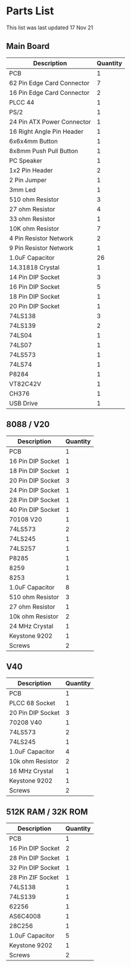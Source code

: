 # Parts List
This list was last updated 17 Nov 21

## Main Board
Description                 | Quantity
--------------------------- | ------------------------
PCB	                        |1
62 Pin Edge Card Connector 	|7
16 Pin Edge Card Connector 	|2
PLCC 44                    	|1
PS/2                      	|1
24 Pin ATX Power Connector	|1
16 Right Angle Pin Header	  |1
6x6x4mm Button	            |1
8x8mm Push Pull Button	    |1
PC Speaker                	|1
1x2 Pin Header            	|2
2 Pin Jumper              	|1
3mm Led	                    |1
510 ohm Resistor	          |3
27 ohm Resistor           	|4
33 ohm Resistor           	|1
10K ohm Resistor	          |7
4 Pin Resistor Network    	|2
9 Pin Resistor Network	    |1
1.0uF Capacitor             |26
14.31818 Crystal            |1
14 Pin DIP Socket         	|3
16 Pin DIP Socket         	|5
18 Pin DIP Socket           |1
20 Pin DIP Socket         	|1
74LS138                   	|3
74LS139	                    |2
74LS04                     	|1
74LS07                     	|1
74LS573	|1
74LS74	|1
P8284	|1
VT82C42V	|1
CH376	|1
USB Drive	|1

## 8088 / V20
Description           | Quantity
--------------------- | ------------------------
PCB	                  |1
16 Pin DIP Socket	    |1
18 Pin DIP Socket	    |1
20 Pin DIP Socket	    |3
24 Pin DIP Socket   	|1
28 Pin DIP Socket   	|1
40 Pin DIP Socket	    |1
70108 V20	            |1
74LS573	              |2
74LS245	              |1
74LS257	              |1
P8285               	|1
8259                	|1
8253                	|1
1.0uF Capacitor     	|8
510 ohm Resistor	    |3
27 ohm Resistor	      |1
10k ohm Resistor    	|2
24 MHz Crystal      	|1
Keystone 9202	        |1
Screws              	|2

## V40
Description           | Quantity
--------------------- | ------------------------
PCB	                  |1
PLCC 68 Socket	      |1
20 Pin DIP Socket	    |3
70208 V40	            |1
74LS573	              |2
74LS245	              |1
1.0uF Capacitor	      |4
10k ohm Resistor	    |2
16 MHz Crystal	      |1
Keystone 9202	        |1
Screws	              |2

## 512K RAM / 32K ROM
Description           | Quantity
--------------------- | ------------------------
PCB	                  |1
16 Pin DIP Socket     |2
28 Pin DIP Socket	    |1
32 Pin DIP Socket	    |1
28 Pin ZIF Socket	    |1
74LS138	              |1
74LS139	              |1
62256	                |1
AS6C4008	            |1
28C256	              |1
1.0uF Capacitor     	|5
Keystone 9202       	|1
Screws              	|2

